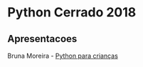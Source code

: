 # Python Cerrado 2018

## Apresentacoes

Bruna Moreira - [Python para crianças](https://goo.gl/nx6XrC)
